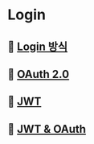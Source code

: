 # Login
## 🧨 [Login 방식](https://github.com/ChaejinE/Toy-Project/wiki/%EB%A1%9C%EA%B7%B8%EC%9D%B8-%EB%B0%A9%EC%8B%9D)
## 📕 [OAuth 2.0](https://github.com/ChaejinE/Toy-Project/wiki/OAuth-2.0)
## 📗 [JWT](https://github.com/ChaejinE/Toy-Project/wiki/JWT)
## 📙 [JWT & OAuth](https://github.com/ChaejinE/Toy-Project/wiki/JWT-&-OAuth)
